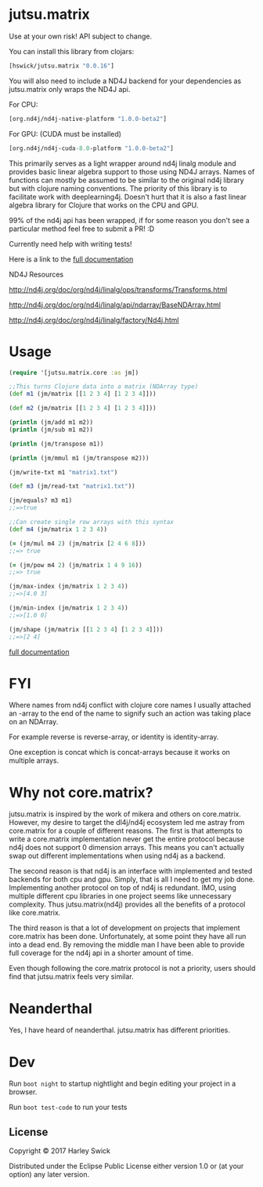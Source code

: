 # jutsu.matrix

Use at your own risk! API subject to change.

You can install this library from clojars:
```clojure
[hswick/jutsu.matrix "0.0.16"]
```

You will also need to include a ND4J backend for your dependencies as jutsu.matrix only wraps the ND4J api.

For CPU:
```clojure
[org.nd4j/nd4j-native-platform "1.0.0-beta2"]
```
For GPU: (CUDA must be installed)
```clojure
[org.nd4j/nd4j-cuda-8.0-platform "1.0.0-beta2"]
```

This primarily serves as a light wrapper around nd4j linalg module and provides basic linear algebra support to those using ND4J arrays.
Names of functions can mostly be assumed to be similar to the original nd4j library but with clojure naming conventions. The priority of this library is to facilitate work with deeplearning4j. Doesn't hurt that it is also a fast linear algebra library for Clojure that works on the CPU and GPU.

99% of the nd4j api has been wrapped, if for some reason you don't see a particular method feel free to submit a PR! :D

Currently need help with writing tests!

Here is a link to the [full documentation](https://hswick.github.io/jutsu.matrix/jutsu.matrix.core.html)

ND4J Resources

http://nd4j.org/doc/org/nd4j/linalg/ops/transforms/Transforms.html

http://nd4j.org/doc/org/nd4j/linalg/api/ndarray/BaseNDArray.html

http://nd4j.org/doc/org/nd4j/linalg/factory/Nd4j.html

# Usage

```clojure
(require '[jutsu.matrix.core :as jm])

;;This turns Clojure data into a matrix (NDArray type)
(def m1 (jm/matrix [[1 2 3 4] [1 2 3 4]]))

(def m2 (jm/matrix [[1 2 3 4] [1 2 3 4]]))

(println (jm/add m1 m2))
(println (jm/sub m1 m2))

(println (jm/transpose m1))

(println (jm/mmul m1 (jm/transpose m2)))

(jm/write-txt m1 "matrix1.txt")

(def m3 (jm/read-txt "matrix1.txt"))

(jm/equals? m3 m1)
;;=>true

;;Can create single row arrays with this syntax
(def m4 (jm/matrix 1 2 3 4))

(= (jm/mul m4 2) (jm/matrix [2 4 6 8]))
;;=> true

(= (jm/pow m4 2) (jm/matrix 1 4 9 16))
;;=> true

(jm/max-index (jm/matrix 1 2 3 4))
;;=>[4.0 3]

(jm/min-index (jm/matrix 1 2 3 4))
;;=>[1.0 0]

(jm/shape (jm/matrix [[1 2 3 4] [1 2 3 4]]))
;;=>[2 4]
```

[full documentation](https://hswick.github.io/jutsu.matrix/jutsu.matrix.core.html)

# FYI

Where names from nd4j conflict with clojure core names I usually attached an -array to the end
of the name to signify such an action was taking place on an NDArray.

For example reverse is reverse-array, or identity is identity-array.

One exception is concat which is concat-arrays because it works on multiple arrays.

# Why not core.matrix?

jutsu.matrix is inspired by the work of mikera and others on core.matrix. However, my desire to target the dl4j/nd4j ecosystem led me
astray from core.matrix for a couple of different reasons. The first is that attempts to write a core.matrix implementation never get the entire protocol
because nd4j does not support 0 dimension arrays. This means you can't actually swap out different implementations when using nd4j as a backend.

The second reason is that nd4j is an interface with implemented and tested backends for both cpu and gpu. Simply, that is all I need to get my job done. Implementing another protocol on top of nd4j is redundant. IMO, using multiple different cpu libraries in one project seems like unnecessary complexity. Thus jutsu.matrix(nd4j) provides all the benefits of a protocol like core.matrix.

The third reason is that a lot of development on projects that implement core.matrix has been done. Unfortunately, at some point they have all run into a dead end. By removing the middle man I have been able to provide full coverage for the nd4j api in a shorter amount of time.

Even though following the core.matrix protocol is not a priority, users should find that jutsu.matrix feels very similar.

# Neanderthal

Yes, I have heard of neanderthal. jutsu.matrix has different priorities.

# Dev

Run `boot night` to startup nightlight and begin editing your project in a browser.

Run `boot test-code` to run your tests

## License

Copyright © 2017 Harley Swick

Distributed under the Eclipse Public License either version 1.0 or (at
your option) any later version.

